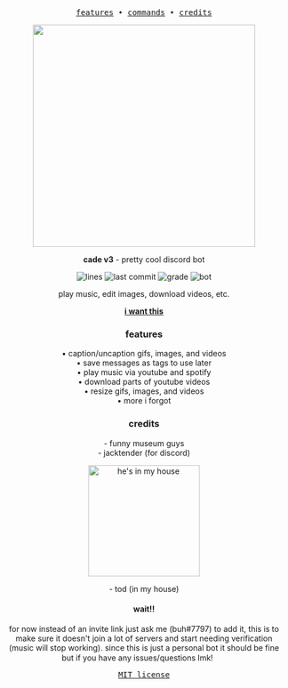 <div align="center">

<pre>
<a href="#features">features</a> • <a href="commands.md">commands</a> • <a href="#credits">credits</a>
</pre>

<p><img src="https://i.imgur.com/VcvrhfV.png" width="400"></p>

**cade v3** - pretty cool discord bot

![lines](https://img.shields.io/tokei/lines/github/source64/cade)
![last commit](https://img.shields.io/github/last-commit/source64/cade)
![grade](https://img.shields.io/codeclimate/maintainability/source64/cade)
![bot](https://img.shields.io/endpoint?url=https://test.grug.club/cade?&)

play music, edit images, download videos, etc.

[**i want this**](#wait)

### features

<p>
• caption/uncaption gifs, images, and videos<br>
• save messages as tags to use later<br>
• play music via youtube and spotify<br>
• download parts of youtube videos<br>
• resize gifs, images, and videos<br>
• more i forgot
</p>

### credits

<p>
- funny museum guys <br>
- jacktender (for discord)
</p>

<img src="https://camo.githubusercontent.com/1b377afce62180f1432a557bb9d7d01504b34fee0749201c4d0b0283fca2eafb/68747470733a2f2f692e696d6775722e636f6d2f6543486b4a31302e6a7067" width="200" title="he's in my house">

\- tod (in my house)

#### wait!!
for now instead of an invite link just ask me (buh#7797) to add it, this is to make sure it doesn't join a lot of servers and start needing verification (music will stop working). since this is just a personal bot it should be fine but if you have any issues/questions lmk! <img src="https://i.imgur.com/0AHZmx8.jpg" width="20" height="15">

<pre>
<a href="LICENSE">MIT license</a>
</pre>

</div>
